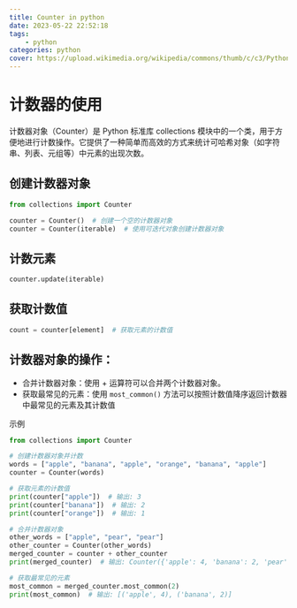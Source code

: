 ```yaml
---
title: Counter in python
date: 2023-05-22 22:52:18
tags:
    - python
categories: python
cover: https://upload.wikimedia.org/wikipedia/commons/thumb/c/c3/Python-logo-notext.svg/1869px-Python-logo-notext.svg.png
---
```

# 计数器的使用
计数器对象（Counter）是 Python 标准库 collections 模块中的一个类，用于方便地进行计数操作。它提供了一种简单而高效的方式来统计可哈希对象（如字符串、列表、元组等）中元素的出现次数。
## 创建计数器对象
```python
from collections import Counter

counter = Counter()  # 创建一个空的计数器对象
counter = Counter(iterable)  # 使用可迭代对象创建计数器对象
```

## 计数元素
```python
counter.update(iterable)
```

## 获取计数值
```python
count = counter[element]  # 获取元素的计数值
```

## 计数器对象的操作：
- 合并计数器对象：使用 + 运算符可以合并两个计数器对象。
- 获取最常见的元素：使用 ```most_common()``` 方法可以按照计数值降序返回计数器中最常见的元素及其计数值

示例
```python
from collections import Counter

# 创建计数器对象并计数
words = ["apple", "banana", "apple", "orange", "banana", "apple"]
counter = Counter(words)

# 获取元素的计数值
print(counter["apple"])  # 输出: 3
print(counter["banana"])  # 输出: 2
print(counter["orange"])  # 输出: 1

# 合并计数器对象
other_words = ["apple", "pear", "pear"]
other_counter = Counter(other_words)
merged_counter = counter + other_counter
print(merged_counter)  # 输出: Counter({'apple': 4, 'banana': 2, 'pear': 2, 'orange': 1})

# 获取最常见的元素
most_common = merged_counter.most_common(2)
print(most_common)  # 输出: [('apple', 4), ('banana', 2)]
```